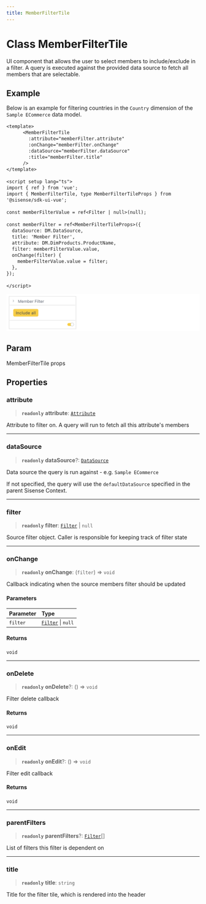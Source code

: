 ```yaml
---
title: MemberFilterTile
---
```


# Class MemberFilterTile

UI component that allows the user to select members to include/exclude in a
filter. A query is executed against the provided data source to fetch
all members that are selectable.

## Example

Below is an example for filtering countries in the `Country` dimension of the `Sample ECommerce` data model.
```vue
<template>
      <MemberFilterTile
        :attribute="memberFilter.attribute"
        :onChange="memberFilter.onChange"
        :dataSource="memberFilter.dataSource"
        :title="memberFilter.title"
      />
</template>

<script setup lang="ts">
import { ref } from 'vue';
import { MemberFilterTile, type MemberFilterTileProps } from '@sisense/sdk-ui-vue';

const memberFilterValue = ref<Filter | null>(null);

const memberFilter = ref<MemberFilterTileProps>({
  dataSource: DM.DataSource,
  title: 'Member Filter',
  attribute: DM.DimProducts.ProductName,
  filter: memberFilterValue.value,
  onChange(filter) {
    memberFilterValue.value = filter;
  },
});

</script>
```
<img src="../../../img/vue-member-filter-tile-example.png" width="600px" />

## Param

MemberFilterTile props

## Properties

### attribute

> **`readonly`** **attribute**: [`Attribute`](../../sdk-data/interfaces/interface.Attribute.md)

Attribute to filter on. A query will run to fetch all this attribute's members

***

### dataSource

> **`readonly`** **dataSource**?: [`DataSource`](../../sdk-data/type-aliases/type-alias.DataSource.md)

Data source the query is run against - e.g. `Sample ECommerce`

If not specified, the query will use the `defaultDataSource` specified in the parent Sisense Context.

***

### filter

> **`readonly`** **filter**: [`Filter`](../../sdk-data/interfaces/interface.Filter.md) \| `null`

Source filter object. Caller is responsible for keeping track of filter state

***

### onChange

> **`readonly`** **onChange**: (`filter`) => `void`

Callback indicating when the source members filter should be updated

#### Parameters

| Parameter | Type |
| :------ | :------ |
| `filter` | [`Filter`](../../sdk-data/interfaces/interface.Filter.md) \| `null` |

#### Returns

`void`

***

### onDelete

> **`readonly`** **onDelete**?: () => `void`

Filter delete callback

#### Returns

`void`

***

### onEdit

> **`readonly`** **onEdit**?: () => `void`

Filter edit callback

#### Returns

`void`

***

### parentFilters

> **`readonly`** **parentFilters**?: [`Filter`](../../sdk-data/interfaces/interface.Filter.md)[]

List of filters this filter is dependent on

***

### title

> **`readonly`** **title**: `string`

Title for the filter tile, which is rendered into the header
